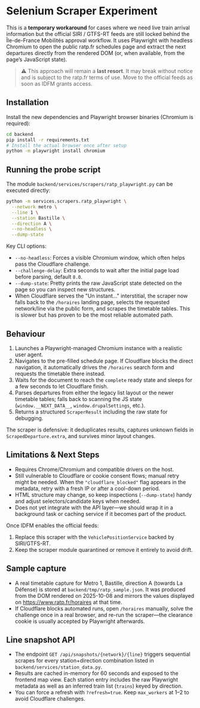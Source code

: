 # Selenium Scraper Experiment

This is a **temporary workaround** for cases where we need live train arrival
information but the official SIRI / GTFS-RT feeds are still locked behind the
Île-de-France Mobilités approval workflow. It uses Playwright with headless
Chromium to open the public ratp.fr schedules page and extract the next
departures directly from the rendered DOM (or, when available, from the page’s
JavaScript state).

> ⚠️ This approach will remain a **last resort**. It may break without notice and
> is subject to the ratp.fr terms of use. Move to the official feeds as soon as
> IDFM grants access.

## Installation

Install the new dependencies and Playwright browser binaries (Chromium is required):

```bash
cd backend
pip install -r requirements.txt
# Install the actual browser once after setup
python -m playwright install chromium
```

## Running the probe script

The module `backend/services/scrapers/ratp_playwright.py` can be executed
directly:

```bash
python -m services.scrapers.ratp_playwright \
  --network metro \
  --line 1 \
  --station Bastille \
  --direction A \
  --no-headless \
  --dump-state
```

Key CLI options:

- `--no-headless`: Forces a visible Chromium window, which often helps pass the
  Cloudflare challenge.
- `--challenge-delay`: Extra seconds to wait after the initial page load before
  parsing, default `8.0`.
- `--dump-state`: Pretty prints the raw JavaScript state detected on the page so
  you can inspect new structures.
- When Cloudflare serves the "Un instant…" interstitial, the scraper now falls
  back to the `/horaires` landing page, selects the requested network/line via
  the public form, and scrapes the timetable tables. This is slower but has
  proven to be the most reliable automated path.

## Behaviour

1. Launches a Playwright-managed Chromium instance with a realistic user agent.
2. Navigates to the pre-filled schedule page. If Cloudflare blocks the direct
   navigation, it automatically drives the `/horaires` search form and requests
   the timetable there instead.
3. Waits for the document to reach the `complete` ready state and sleeps for a
   few seconds to let Cloudflare finish.
4. Parses departures from either the legacy list layout or the newer timetable
   tables; falls back to scanning the JS state (`window.__NEXT_DATA__`,
   `window.drupalSettings`, etc.).
5. Returns a structured `ScraperResult` including the raw state for debugging.

The scraper is defensive: it deduplicates results, captures unknown fields in
`ScrapedDeparture.extra`, and survives minor layout changes.

## Limitations & Next Steps

- Requires Chrome/Chromium and compatible drivers on the host.
- Still vulnerable to Cloudflare or cookie consent flows; manual retry might be
  needed. When the `"cloudflare_blocked"` flag appears in the metadata, retry
  with a fresh IP or after a cool-down period.
- HTML structure may change, so keep inspections (`--dump-state`) handy and
  adjust selectors/candidate keys when needed.
- Does not yet integrate with the API layer—we should wrap it in a background
  task or caching service if it becomes part of the product.

Once IDFM enables the official feeds:

1. Replace this scraper with the `VehiclePositionService` backed by
   SIRI/GTFS-RT.
2. Keep the scraper module quarantined or remove it entirely to avoid drift.

## Sample capture

- A real timetable capture for Metro 1, Bastille, direction A (towards La
  Défense) is stored at `backend/tmp/ratp_sample.json`. It was produced from the
  DOM rendered on 2025-10-08 and mirrors the values displayed on
  https://www.ratp.fr/horaires at that time.
- If Cloudflare blocks automated runs, open `/horaires` manually, solve the
  challenge once in a real browser, and re-run the scraper—the clearance cookie
  is usually accepted by Playwright afterwards.

## Line snapshot API

- The endpoint `GET /api/snapshots/{network}/{line}` triggers sequential scrapes for every station+direction combination listed in `backend/services/station_data.py`.
- Results are cached in-memory for 60 seconds and exposed to the frontend map view. Each station entry includes the raw Playwright metadata as well as an inferred train list (`trains`) keyed by direction.
- You can force a refresh with `?refresh=true`. Keep `max_workers` at 1–2 to avoid Cloudflare challenges.
